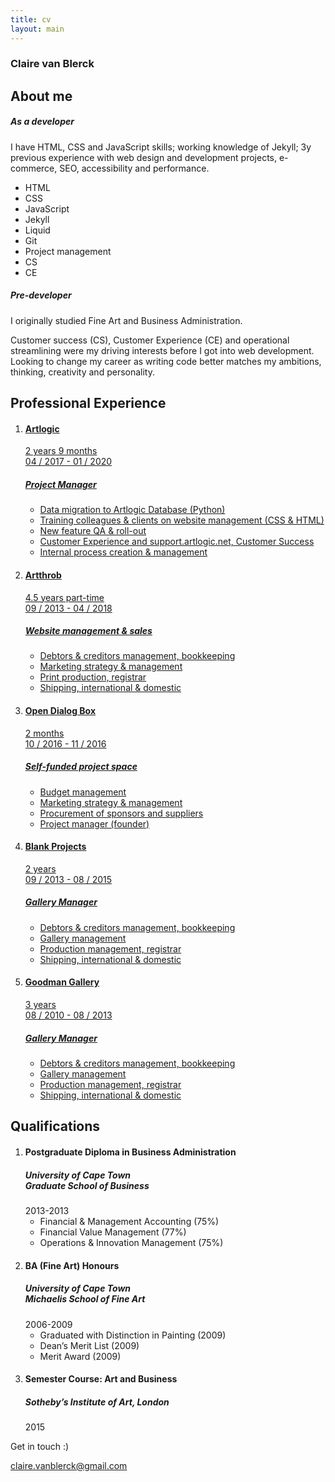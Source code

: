 ```yaml
---
title: cv
layout: main
---
```


<!-- Summary -->
<section>
    <article>
        <div class="text-panel">
            <h1>Claire van Blerck</h1>
            <div class="text-item">
                <h2>About me</h2>
                <h5>As a developer</h5>
                <p>I have HTML, CSS and JavaScript skills; working knowledge of Jekyll; 3y previous experience with web
                    design and development projects, e-commerce, SEO, accessibility and performance.
                </p>
                <div class="skill-set">
                    <ul>
                        <li>HTML</li>
                        <li>CSS</li>
                        <li>JavaScript</li>
                        <li>Jekyll</li>
                        <li>Liquid</li>
                        <li>Git</li>
                        <li class="grey">Project management</li>
                        <li class="grey">CS</li>
                        <li class="grey">CE</li>
                    </ul>
                </div>
            </div>
            <div class="text-item">
                <h5>Pre-developer</h5>
                <p>I originally studied Fine Art and Business Administration.</p>
                <p>Customer success (CS), Customer Experience (CE) and operational streamlining were my driving
                    interests before I got into web development. Looking to change my career as writing code better matches my ambitions, thinking, creativity and personality.</p>
            </div>
        </div>
    </article>
</section>

<!-- Experience -->
<section>
    <article>
        <div class="experience">
            <h2>Professional Experience</h2>
            <ol>
                <li class="job-item">
                    <a href="https://artlogic.net/" target="_blank" rel="noopener" rel="noreferrer">
                        <h4>Artlogic</h4>
                        <p>2 years 9 months<br>04 / 2017 - 01 / 2020</p>
                        <h5>Project Manager</h5>
                        <ul>
                            <li>Data migration to Artlogic Database (Python)</li>
                            <li>Training colleagues & clients on website management (CSS & HTML)</li>
                            <li>New feature QA & roll-out</li>
                            <li>Customer Experience and support.artlogic.net, Customer Success</li>
                            <li>Internal process creation & management</li>
                        </ul>
                    </a>
                </li>
                <li class="job-item">
                    <a href="https://artthrob.co.za/" target="_blank" rel="noopener" rel="noreferrer">
                        <h4>Artthrob</h4>
                        <p>4.5 years part-time<br>09 / 2013 - 04 / 2018</p>
                        <h5>Website management & sales</h5>
                        <ul>
                            <li>Debtors & creditors management, bookkeeping</li>
                            <li>Marketing strategy & management</li>
                            <li>Print production, registrar</li>
                            <li>Shipping, international & domestic</li>
                        </ul>
                    </a>
                </li>
                <li class="job-item">
                        <a href="https://www.opendialogbox.space/" target="_blank" rel="noopener" rel="noreferrer">
                        <h4>Open Dialog Box</h4>
                        <p>2 months<br>10 / 2016 - 11 / 2016</p>
                        <h5>Self-funded project space</h5>
                        <ul>
                            <li>Budget management</li>
                            <li>Marketing strategy & management</li>
                            <li>Procurement of sponsors and suppliers</li>
                            <li>Project manager (founder)</li>
                        </ul>
                    </a>
                </li>
                <li class="job-item">
                    <a href="https://blankprojects.com/" target="_blank" rel="noopener" rel="noreferrer">
                        <h4>Blank Projects</h4>
                        <p>2 years<br>09 / 2013 - 08 / 2015</p>
                        <h5>Gallery Manager</h5>
                        <ul>
                            <li>Debtors & creditors management, bookkeeping</li>
                            <li>Gallery management</li>
                            <li>Production management, registrar</li>
                            <li>Shipping, international & domestic</li>
                        </ul>
                    </a>
                </li>
                <li class="job-item">
                    <a href="http://www.goodman-gallery.com/" target="_blank" rel="noopener" rel="noreferrer">
                        <h4>Goodman Gallery</h4>
                        <p>3 years<br>08 / 2010 - 08 / 2013 </p>
                        <h5>Gallery Manager</h5>
                        <ul>
                            <li>Debtors & creditors management, bookkeeping</li>
                            <li>Gallery management</li>
                            <li>Production management, registrar</li>
                            <li>Shipping, international & domestic</li>
                        </ul>
                    </a>
                </li>
            </ol>
        </div>
    </article>
</section>

<!-- Qualifications -->
<section>
    <article>
        <div class="qualifications">
        <h2>Qualifications</h2>
            <ol>
                <li class="edu-item">
                    <h4>Postgraduate Diploma in Business Administration</h4>
                    <h5>University of Cape Town<br>Graduate School of Business</h5>
                    2013-2013
                    <ul>
                        <li>Financial & Management Accounting (75%)</li>
                        <li>Financial Value Management (77%)</li>
                        <li>Operations & Innovation Management (75%)</li>
                    </ul>
                </li>
                <li class="edu-item">
                    <h4>BA (Fine Art) Honours</h4>
                    <h5>University of Cape Town<br>Michaelis School of Fine Art</h5>
                    2006-2009
                    <ul>
                        <li>Graduated with Distinction in Painting (2009)</li>
                        <li>Dean’s Merit List (2009)</li>
                        <li>Merit Award (2009)</li>
                    </ul>
                </li>
                <li class="edu-item">
                    <h4>Semester Course: Art and Business</h4>
                    <h5>Sotheby’s Institute of Art, London</h5>
                    2015
                </li>
            </ol>
        </div>
    </article>
</section>

<!-- Contact section -->
<section>
    <article>
        <div class="social-panel">
            <div class="footer-heading">Get in touch :)</div>
            <div class="social-icons">
                <a href="https://www.linkedin.com/in/clairemayvanblerck/" target="_blank" rel="noopener" rel="noreferrer" alt="linkedin"><i
                        class="fa fa-linkedin"></i></a>
                <p class="email"><a href="mailto:claire.vanblerck@gmail.com">claire.vanblerck@gmail.com</a></p>
                <a href="https://github.com/ClairevanBlerck" target="_blank" rel="noopener" rel="noreferrer" alt="github"><i
                        class="fa fa-github"></i></a>
            </div>
        </div>
    </article>
</section>
